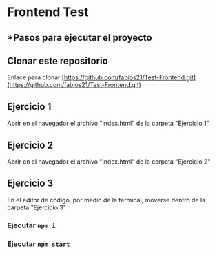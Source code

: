 # Frontend Test

## *Pasos para ejecutar el proyecto

## Clonar este repositorio

Enlace para clonar [https://github.com/fabios21/Test-Frontend.git](https://github.com/fabios21/Test-Frontend.git)

## Ejercicio 1

Abrir en el navegador el archivo "index.html" de la carpeta "Ejercicio 1"

## Ejercicio 2

Abrir en el navegador el archivo "index.html" de la carpeta "Ejercicio 2"

## Ejercicio 3

En el editor de código, por medio de la terminal, moverse dentro de la carpeta "Ejercicio 3"

### Ejecutar `npm i`
### Ejecutar `npm start`
